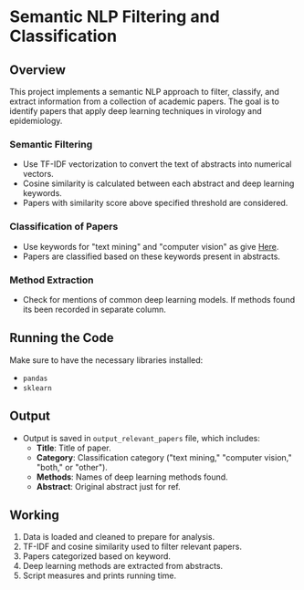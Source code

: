 # Semantic NLP Filtering and Classification


## Overview
This project implements a semantic NLP approach to filter, classify, and extract information from a collection of academic papers. The goal is to identify papers that apply deep learning techniques in virology and epidemiology.


### Semantic Filtering
  - Use TF-IDF vectorization to convert the text of abstracts into numerical vectors.
  - Cosine similarity is calculated between each abstract and deep learning keywords.
  - Papers with similarity score above specified threshold are considered.

### Classification of Papers
  - Use keywords for "text mining" and "computer vision" as give [Here](https://docs.google.com/document/d/1uMkXik3B3rNnKLbZc5AyqWruTGUKdpJcZFZZ4euM0Aw/edit?tab=t.0#heading=h.gjdgxs).
  - Papers are classified based on these keywords present in abstracts.

### Method Extraction
  - Check for mentions of common deep learning models. If methods found its been recorded in separate column.

## Running the Code
Make sure to have the necessary libraries installed:
- `pandas`
- `sklearn`

## Output
- Output is saved in `output_relevant_papers` file, which includes:
  - **Title**: Title of paper.
  - **Category**: Classification category ("text mining," "computer vision," "both," or "other").
  - **Methods**: Names of deep learning methods found.
  - **Abstract**: Original abstract just for ref.

## Working
1. Data is loaded and cleaned to prepare for analysis.
2. TF-IDF and cosine similarity used to filter relevant papers.
3. Papers categorized based on keyword.
4. Deep learning methods are extracted from abstracts.
5. Script measures and prints running time.
